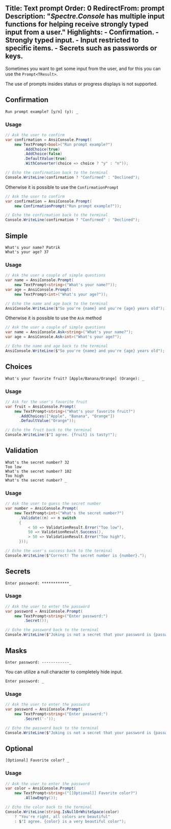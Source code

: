 Title: Text prompt
Order: 0
RedirectFrom: prompt
Description: "*Spectre.Console* has multiple input functions for helping receive strongly typed input from a user."
Highlights:
    - Confirmation.
    - Strongly typed input.
    - Input restricted to specific items.
    - Secrets such as passwords or keys.
---

Sometimes you want to get some input from the user, and for this
you can use the `Prompt<TResult>`.

<?# AsciiCast cast="input" /?>

<?# Alert ?>
  The use of prompts
  insides status or progress displays is not supported.
<?#/ Alert ?>

## Confirmation

<?# Example symbol="M:Prompt.Program.AskConfirmation" project="Prompt" /?>

```text
Run prompt example? [y/n] (y): _
```

### Usage

```csharp
// Ask the user to confirm
var confirmation = AnsiConsole.Prompt(
    new TextPrompt<bool>("Run prompt example?")
        .AddChoice(true)
        .AddChoice(false)
        .DefaultValue(true)
        .WithConverter(choice => choice ? "y" : "n"));

// Echo the confirmation back to the terminal
Console.WriteLine(confirmation ? "Confirmed" : "Declined");
```

Otherwise it is possible to use the `ConfirmationPrompt`

```csharp
// Ask the user to confirm
var confirmation = AnsiConsole.Prompt(
    new ConfirmationPrompt("Run prompt example?"));

// Echo the confirmation back to the terminal
Console.WriteLine(confirmation ? "Confirmed" : "Declined");
```

## Simple

<?# Example symbol="M:Prompt.Program.AskName" project="Prompt" /?>

```text
What's your name? Patrik
What's your age? 37
```

### Usage

```csharp
// Ask the user a couple of simple questions
var name = AnsiConsole.Prompt(
    new TextPrompt<string>("What's your name?"));
var age = AnsiConsole.Prompt(
    new TextPrompt<int>("What's your age?"));

// Echo the name and age back to the terminal
AnsiConsole.WriteLine($"So you're {name} and you're {age} years old");
```

Otherwise it is possible to use the `Ask` method

```csharp
// Ask the user a couple of simple questions
var name = AnsiConsole.Ask<string>("What's your name?");
var age = AnsiConsole.Ask<int>("What's your age?");

// Echo the name and age back to the terminal
AnsiConsole.WriteLine($"So you're {name} and you're {age} years old");
```

## Choices

<?# Example symbol="M:Prompt.Program.AskFruit" project="Prompt" /?>

```text
What's your favorite fruit? [Apple/Banana/Orange] (Orange): _
```

### Usage

```csharp
// Ask for the user's favorite fruit
var fruit = AnsiConsole.Prompt(
    new TextPrompt<string>("What's your favorite fruit?")
      .AddChoices(["Apple", "Banana", "Orange"])
      .DefaultValue("Orange"));

// Echo the fruit back to the terminal
Console.WriteLine($"I agree. {fruit} is tasty!");
```

## Validation

<?# Example symbol="M:Prompt.Program.AskAge" project="Prompt" /?>

```text
What's the secret number? 32
Too low
What's the secret number? 102
Too high
What's the secret number? _
```

### Usage

```csharp
// Ask the user to guess the secret number
var number = AnsiConsole.Prompt(
    new TextPrompt<int>("What's the secret number?")
      .Validate((n) => n switch
      {
          < 50 => ValidationResult.Error("Too low"),
          50 => ValidationResult.Success(),
          > 50 => ValidationResult.Error("Too high"),
      }));

// Echo the user's success back to the terminal
Console.WriteLine($"Correct! The secret number is {number}.");
```

## Secrets

<?# Example symbol="M:Prompt.Program.AskPassword" project="Prompt" /?>


```text
Enter password: ************_
```

### Usage

```csharp
// Ask the user to enter the password
var password = AnsiConsole.Prompt(
    new TextPrompt<string>("Enter password:")
        .Secret());

// Echo the password back to the terminal
Console.WriteLine($"Joking is not a secret that your password is {password}");
```

## Masks

<?# Example symbol="M:Prompt.Program.AskPasswordWithCustomMask" project="Prompt" /?>


```text
Enter password: ------------_
```

You can utilize a null character to completely hide input.

<?# Example symbol="M:Prompt.Program.AskPasswordWithNullMask" project="Prompt" /?>

```text
Enter password: _
```

### Usage

```csharp
// Ask the user to enter the password
var password = AnsiConsole.Prompt(
    new TextPrompt<string>("Enter password:")
        .Secret('-'));

// Echo the password back to the terminal
Console.WriteLine($"Joking is not a secret that your password is {password}");
```

## Optional

<?# Example symbol="M:Prompt.Program.AskColor" project="Prompt" /?>

```text
[Optional] Favorite color? _
```

### Usage

```csharp
// Ask the user to enter the password
var color = AnsiConsole.Prompt(
    new TextPrompt<string>("[[Optional]] Favorite color?")
        .AllowEmpty());

// Echo the color back to the terminal
Console.WriteLine(string.IsNullOrWhiteSpace(color)
    ? "You're right, all colors are beautiful"
    : $"I agree. {color} is a very beautiful color");
```
